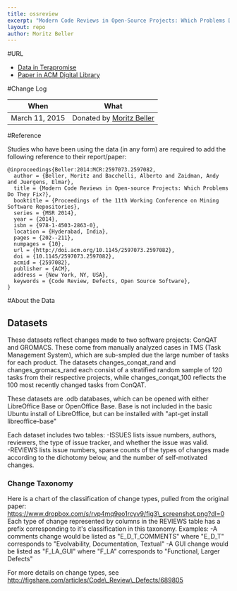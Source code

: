 ```yaml
---
title: ossreview
excerpt: "Modern Code Reviews in Open-Source Projects: Which Problems Do They Fix?"
layout: repo
author: Moritz Beller
---
```



#URL

  * [Data in Terapromise](https://terapromise.csc.ncsu.edu:8443/svn/repo/issues/ossreview)
  * [Paper in ACM Digital Library](http://dl.acm.org/citation.cfm?id=2597082)


#Change Log

When | What
---- | ----
March 11, 2015 | Donated by [Moritz Beller](/repo/people)


#Reference

Studies who have been using the data (in any form) are required to add the following reference to their report/paper:

    @inproceedings{Beller:2014:MCR:2597073.2597082,
      author = {Beller, Moritz and Bacchelli, Alberto and Zaidman, Andy and Juergens, Elmar},
      title = {Modern Code Reviews in Open-source Projects: Which Problems Do They Fix?},
      booktitle = {Proceedings of the 11th Working Conference on Mining Software Repositories},
      series = {MSR 2014},
      year = {2014},
      isbn = {978-1-4503-2863-0},
      location = {Hyderabad, India},
      pages = {202--211},
      numpages = {10},
      url = {http://doi.acm.org/10.1145/2597073.2597082},
      doi = {10.1145/2597073.2597082},
      acmid = {2597082},
      publisher = {ACM},
      address = {New York, NY, USA},
      keywords = {Code Review, Defects, Open Source Software},
    } 

#About the Data

## Datasets
These datasets reflect changes made to two software projects: ConQAT and GROMACS. These come from manually analyzed cases in TMS (Task Management System), which are sub-smpled due the large number of tasks for each product. The datasets changes\_conqat\_rand and changes\_gromacs\_rand each consist of a stratified random sample of 120 tasks from their respective projects, while changes\_conqat\_100 reflects the 100 most recently changed tasks from ConQAT.

These datasets are .odb databases, which can be opened with either LibreOffice Base or OpenOffice Base. Base is not included in the basic Ubuntu install of LibreOffice, but can be installed with "apt-get install libreoffice-base"

Each dataset includes two tables: 
-ISSUES lists issue numbers, authors, reviewers, the type of issue tracker, and whether the issue was valid.  
-REVIEWS lists issue numbers, sparse counts of the types of changes made according to the dichotomy below, and the number of self-motivated changes.

### Change Taxonomy
Here is a chart of the classification of change types, pulled from the original paper:
https://www.dropbox.com/s/rvp4mq9eo1rcyv9/fig3\_screenshot.png?dl=0
Each type of change represented by columns in the REVIEWS table has a prefix corresponding to it's classification in this taxonomy. 
Examples:
-A comments change would be listed as "E\_D\_T\_COMMENTS" where "E\_D\_T" corresponds to "Evolvability, Documentation, Textual"
-A GUI change would be listed as "F\_LA\_GUI" where "F\_LA" corresponds to "Functional, Larger Defects"

For more details on change types, see http://figshare.com/articles/Code\_Review\_Defects/689805

